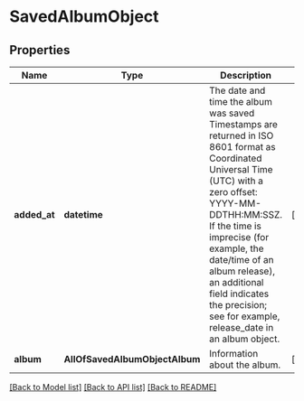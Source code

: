 # SavedAlbumObject

## Properties
Name | Type | Description | Notes
------------ | ------------- | ------------- | -------------
**added_at** | **datetime** | The date and time the album was saved Timestamps are returned in ISO 8601 format as Coordinated Universal Time (UTC) with a zero offset: YYYY-MM-DDTHH:MM:SSZ. If the time is imprecise (for example, the date/time of an album release), an additional field indicates the precision; see for example, release_date in an album object.  | [optional] 
**album** | **AllOfSavedAlbumObjectAlbum** | Information about the album. | [optional] 

[[Back to Model list]](../README.md#documentation-for-models) [[Back to API list]](../README.md#documentation-for-api-endpoints) [[Back to README]](../README.md)

